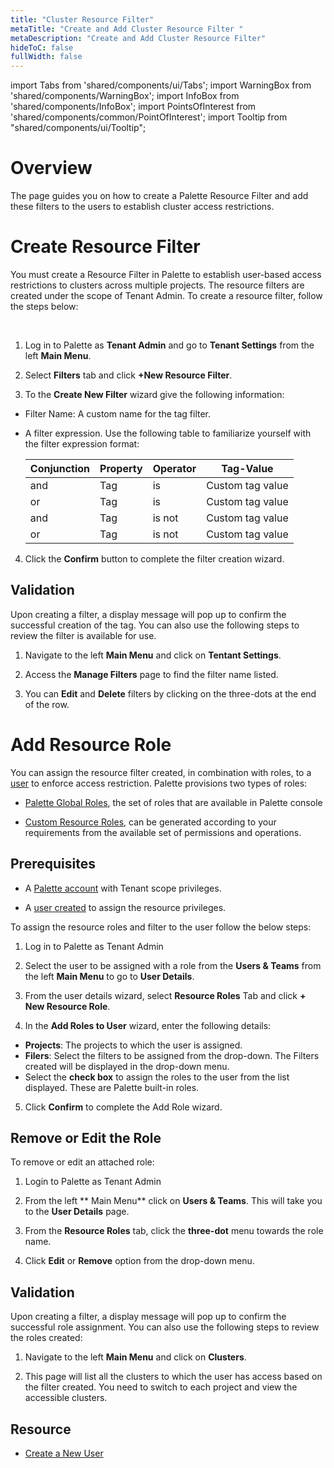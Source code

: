 ```yaml
---
title: "Cluster Resource Filter"
metaTitle: "Create and Add Cluster Resource Filter "
metaDescription: "Create and Add Cluster Resource Filter"
hideToC: false
fullWidth: false
---
```


import Tabs from 'shared/components/ui/Tabs';
import WarningBox from 'shared/components/WarningBox';
import InfoBox from 'shared/components/InfoBox';
import PointsOfInterest from 'shared/components/common/PointOfInterest';
import Tooltip from "shared/components/ui/Tooltip";



# Overview

The page guides you on how to create a Palette Resource Filter and add these filters to the users to establish cluster access restrictions.

# Create Resource Filter

You must create a Resource Filter in Palette to establish user-based access restrictions to clusters across multiple projects. The resource filters are created under the scope of Tenant Admin. To create a resource filter, follow the steps below:
 
<br />

1. Log in to Palette as **Tenant Admin** and go to **Tenant Settings** from the left **Main Menu**.


2. Select **Filters** tab and click **+New Resource Filter**.


3. To the **Create New Filter** wizard give the following information:
  * Filter Name: A custom name for the tag filter.
  * A filter expression. Use the following table to familiarize yourself with the filter expression format: 

    |Conjunction| Property| Operator| Tag-Value|
    |-------|-----|---------|------------------|
    |and    | Tag | is      | Custom  tag value|
    |or     | Tag | is      | Custom  tag value|
    |and    | Tag | is not  | Custom  tag value| 
    |or     | Tag | is not  | Custom  tag value|  
    
4. Click the **Confirm** button to complete the filter creation wizard.

## Validation

Upon creating a filter, a display message will pop up to confirm the successful creation of the tag. You can also use the following steps to review the filter is available for use.

1. Navigate to the left **Main Menu** and click on **Tentant Settings**.

2. Access the **Manage Filters** page to find the filter name listed. 

3. You can **Edit** and **Delete** filters by clicking on the three-dots at the end of the row.

# Add Resource Role

You can assign the resource filter created, in combination with roles, to a [user](/user-management/new-user#createanewuser) to enforce access restriction. Palette provisions two types of roles:

* [Palette Global Roles](/user-management/palette-rbac/resource-scope-roles-permissions#paletteglobalresourceroles), the set of roles that are available in Palette console

* [Custom Resource Roles](/user-management/palette-rbac/resource-scope-roles-permissions#palettecustomresourceroles),  can be generated according to your requirements from the available set of permissions and operations. 

## Prerequisites

* A [Palette account](https://www.spectrocloud.com/get-started/) with Tenant scope privileges.

* A [user created](/user-management/new-user#createanewuser) to assign the resource privileges.

To assign the resource roles and filter to the user follow the below steps:
<br />

1. Log in to Palette as Tenant Admin


2. Select the user to be assigned with a role from the **Users & Teams** from the left **Main Menu** to go to **User Details**.


3. From the user details wizard, select **Resource Roles** Tab and click **+ New Resource Role**.


4. In the **Add Roles to User** wizard, enter the following details:
  * **Projects**: The projects to which the user is assigned.
  * **Filers**: Select the filters to be assigned from the drop-down. The Filters created will be displayed in the drop-down menu.
  * Select the **check box** to assign the roles to the user from the list displayed. These are Palette built-in roles.


5. Click **Confirm** to complete the Add Role wizard.

## Remove or Edit the Role 

To remove or edit an attached role:

1. Login to Palette as Tenant Admin


2. From the left ** Main Menu** click on **Users & Teams**. This will take you to the **User Details** page.


3. From the **Resource Roles** tab, click the **three-dot** menu towards the role name.


4. Click **Edit** or **Remove** option from the drop-down menu.

## Validation

Upon creating a filter, a display message will pop up to confirm the successful role assignment. You can also use the following steps to review the roles created:

1. Navigate to the left **Main Menu** and click on **Clusters**.

2. This page will list all the clusters to which the user has access based on the filter created. You need to switch to each project and view the accessible clusters.

## Resource

* [Create a New User](/user-management/new-user#createanewuser)

